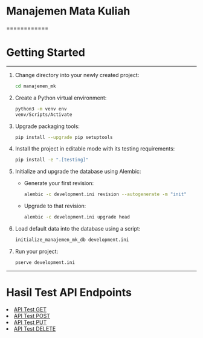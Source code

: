 # Manajemen Mata Kuliah 
============

# Getting Started
---------------

1. Change directory into your newly created project:
    ```bash
    cd manajemen_mk
    ```

2. Create a Python virtual environment:
    ```bash
    python3 -m venv env
    venv/Scripts/Activate
    ```

3. Upgrade packaging tools:
    ```bash
    pip install --upgrade pip setuptools
    ```

4. Install the project in editable mode with its testing requirements:
    ```bash
    pip install -e ".[testing]"
    ```

5. Initialize and upgrade the database using Alembic:
    - Generate your first revision:
        ```bash
        alembic -c development.ini revision --autogenerate -m "init"
        ```
    - Upgrade to that revision:
        ```bash
        alembic -c development.ini upgrade head
        ```

6. Load default data into the database using a script:
    ```bash
    initialize_manajemen_mk_db development.ini
    ```

7. Run your project:
    ```bash
    pserve development.ini
    ```

---------------
# Hasil Test API Endpoints
<li><a href=\"API test/API-Test(GET).png\">API Test GET</a></li>
<li><a href=\"API test/API-Test(POST).png\">API Test POST</a></li>
<li><a href=\"API test/API-Test(PUT).png\">API Test PUT</a></li>
<li><a href=\"API test/API-Test(DELETE).png\">API Test DELETE</a></li>
    